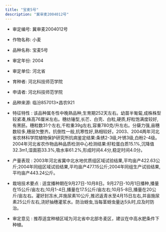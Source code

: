 ```yaml
---
title: "宝麦5号"
description: "冀审麦2004012号"
---
```

* 审定编号:  冀审麦2004012号

*  作物名称:  小麦

*  品种名称:  宝麦5号

*  审定年份:  2004

*  审定单位:  河北省

* 育种者:  河北科技师范学院

*  申请者:  河北科技师范学院

*  品种来源:  临汾857013×昌农921

*  特征特性 : 
该品种属冬性中晚熟品种,生育期252天左右。幼苗半匍匐,成株株型较紧凑,株高76厘米左右。穗纺锤型,长芒、白壳、白粒,硬质,籽粒饱满度较好,有黑胚。穗粒数31个左右,千粒重39g左右,容重780克/升左右。分蘖力强,亩穗数较多,穗层欠整齐。抗倒性一般,抗寒性好,熟相较好。2003、2004两年河北省农林科学院植物保护研究所抗病鉴定结果:条锈2-3级,叶锈3级,白粉2-4级。2004年河北省农作物品种品质检测中心检测结果:籽粒蛋白质15.1%,沉降值32.3m1,湿面筋33.3%,吸水率61.2%,形成时间4.4分,稳定时间4.0分。
 
*  产量表现 : 
2003年河北省冀中北水地优质组区域试验结果,平均亩产422.63公斤;2004年同组区域试验结果,平均亩产477.15公斤;2004年同组生产试验结果,平均亩产443.24公斤。

*  栽培技术要点 : 
适宜播种期在9月27日-10月8日。9月27日-10月1日播种,播量在15公斤/亩左右;10月1-4日,播量在17.5公斤/亩左右;10月5-8日,播量在20公斤/亩左右。灌好封冻水,并施尿素10公斤,推迟返青水至4月15日左右,并亩施尿素25公斤左右,浇好抽穗灌浆水。防治蚜虫,当每茎蚜虫量达5头时,应及时防治。

*  审定意见 : 
推荐适宜种植区域为河北省中北部冬麦区，建议在中高水肥条件下种植。
